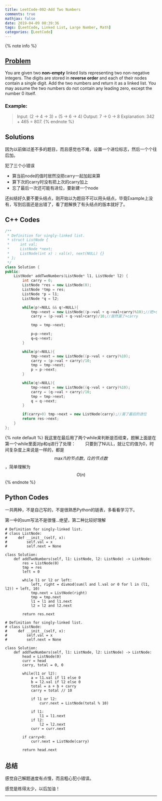 ```yaml
---
title: LeetCode-002-Add Two Numbers
comments: true
mathjax: false
date: 2019-04-09 00:39:36
tags: [LeetCode, Linked List, Large Number, Math]
categories: [LeetCode]
---
```


<meta name="referrer" content="no-referrer" />

{% note info %}
## [Problem](https://leetcode.com/problems/add-two-numbers/)
You are given two **non-empty** linked lists representing two non-negative integers. 
The digits are stored in **reverse order** and each of their nodes contain a single digit. 
Add the two numbers and return it as a linked list.
You may assume the two numbers do not contain any leading zero, except the number 0 itself.

### Example:
> Input: (2 -> 4 -> 3) + (5 -> 6 -> 4)
> Output: 7 -> 0 -> 8
> Explanation: 342 + 465 = 807.
{% endnote %}
<!--more-->

## Solutions
因为以前做过差不多的题目，而且感觉也不难，设置一个进位标志，然后一个个往后加。

犯了三个小错误
- 算当前node的值时居然没把carry一起加起来算
- 算下次的carry时没有把上次的carry加上
- 忘了最后一次还可能有进位，要新建一个node

还纠结好久要不要头结点，刚开始以为题目不可以用头结点，毕竟Example上没有，写到后面还是出错了，看了题解换了有头结点的版本就好了。

## C++ Codes

```C++
/**
 * Definition for singly-linked list.
 * struct ListNode {
 *     int val;
 *     ListNode *next;
 *     ListNode(int x) : val(x), next(NULL) {}
 * };
 */
class Solution {
public:
    ListNode* addTwoNumbers(ListNode* l1, ListNode* l2) {
        int carry = 0;
        ListNode *res = new ListNode(0);
        ListNode *tmp = res;
        ListNode *p = l1;
        ListNode *q = l2;

        while(p!=NULL && q!=NULL){
            tmp->next = new ListNode((p->val + q->val+carry)%10);//把+carry放在了%10的后面
            carry = (p->val + q->val+carry)/10;//居然漏了+carry

            tmp = tmp->next;

            p=p->next;
            q=q->next;
        }

        while(p!=NULL){
            tmp->next = new ListNode((p->val + carry)%10);
            carry = (p->val + carry)/10;
            tmp = tmp->next;
            p = p->next;
        }

        while(q!=NULL){
            tmp->next = new ListNode((q->val + carry)%10);
            carry = (q->val + carry)/10;
            tmp = tmp->next;
            q = q->next;
        }

        if(carry>0) tmp->next = new ListNode(carry);//漏了最后的进位
        return res->next;
    }
};
```
{% note default %}
我这里在最后用了两个while来判断是否结束，题解上面是在第一个while里面对p和q进行了处理：
　　只要到了NULL，就让它的值为0，时间复杂度上来说是一样的，都是$$ \max{l1的节点数，l2的节点数} $$，简单理解为$$ O(n) $$
{% endnote %}

## Python Codes

一共两种，不是自己写的，不是很熟悉Python的链表，多看看学习下。

第一中的sum写法不是很懂...绝望，第二种比较好理解

```
# Definition for singly-linked list.
# class ListNode:
#     def __init__(self, x):
#         self.val = x
#         self.next = None

class Solution:
    def addTwoNumbers(self, l1: ListNode, l2: ListNode) -> ListNode:
        res = ListNode(0)
        tmp = res
        left = 0

        while l1 or l2 or left:
            left, right = divmod(sum(l and l.val or 0 for l in (l1, l2)) + left, 10)
            tmp.next = ListNode(right)
            tmp = tmp.next
            l1 = l1 and l1.next
            l2 = l2 and l2.next

        return res.next
```

```
# Definition for singly-linked list.
# class ListNode:
#     def __init__(self, x):
#         self.val = x
#         self.next = None

class Solution:
    def addTwoNumbers(self, l1: ListNode, l2: ListNode) -> ListNode:
        head = ListNode(0)
        curr = head
        carry, total = 0, 0

        while(l1 or l2):
            a = l1.val if l1 else 0
            b = l2.val if l2 else 0
            total = a + b + carry
            carry = total // 10

            if l1 or l2:
                curr.next = ListNode(total % 10)

            if l1:
                l1 = l1.next
            if l2:
                l2 = l2.next
            curr = curr.next

        if carry>0:
            curr.next = ListNode(carry)

        return head.next
```

## 总结
感觉自己解题速度有点慢，而且粗心犯小错误。

感觉是练得太少，以后加油！

-----------
